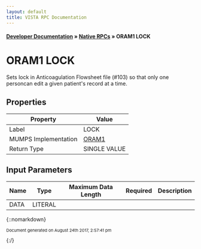 ```yaml
---
layout: default
title: VISTA RPC Documentation
---
```


#### [Developer Documentation](../index) &#187; [Native RPCs](TableOfContents) &#187; ORAM1 LOCK<br/>
# ORAM1 LOCK

Sets lock in Anticoagulation Flowsheet file (#103) so that only one personcan edit a given patient's record at a time.

## Properties

Property | Value
--- | ---
Label | LOCK
MUMPS Implementation | [ORAM1](http://code.osehra.org/dox/Routine_ORAM1_source.html)
Return Type | SINGLE VALUE


## Input Parameters

Name | Type | Maximum Data Length | Required | Description
--- | --- | --- | --- | ---
DATA | LITERAL |  |  | 



{::nomarkdown} <br/><p style="font-size: 11px">Document generated on August 24th 2017, 2:57:41 pm</p>{:/}